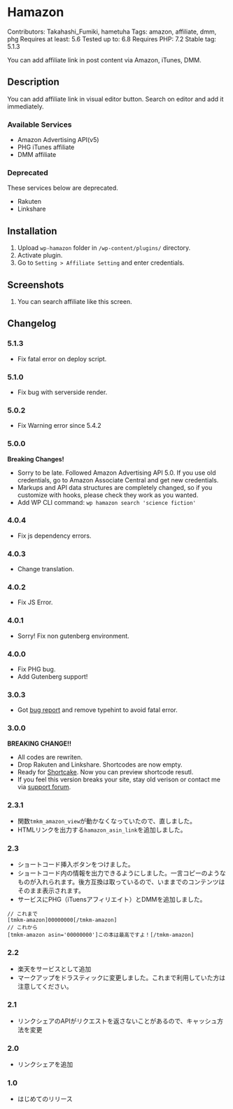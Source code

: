 # Hamazon

Contributors: Takahashi_Fumiki, hametuha
Tags: amazon, affiliate, dmm, phg
Requires at least: 5.6
Tested up to: 6.8
Requires PHP: 7.2
Stable tag: 5.1.3  

You can add affiliate link in post content via Amazon, iTunes, DMM.

##  Description

You can add affiliate link in visual editor button.
Search on editor and add it immediately.

### Available Services

* Amazon Advertising API(v5)
* PHG iTunes affiliate
* DMM affiliate

### Deprecated

These services below are deprecated.

* Rakuten
* Linkshare

##  Installation

1. Upload `wp-hamazon` folder in `/wp-content/plugins/` directory.
1. Activate plugin.
1. Go to `Setting > Affiliate Setting` and enter credentials.

##  Screenshots

1. You can search affiliate like this screen.

##  Changelog

### 5.1.3

* Fix fatal error on deploy script.

### 5.1.0

* Fix bug with serverside render.

### 5.0.2

* Fix Warning error since 5.4.2

### 5.0.0

**Breaking Changes!**

* Sorry to be late. Followed Amazon Advertising API 5.0. If you use old credentials, go to Amazon Associate Central and get new credentials.
* Markups and API data structures are completely changed, so if you customize with hooks, please check they work as you wanted.
* Add WP CLI command: `wp hamazon search 'science fiction'`

### 4.0.4

* Fix js dependency errors.

### 4.0.3

* Change translation.

### 4.0.2

* Fix JS Error.

### 4.0.1

* Sorry! Fix non gutenberg environment.

### 4.0.0

* Fix PHG bug.
* Add Gutenberg support!

### 3.0.3

* Got [bug report](https://wordpress.org/support/topic/古いバージョンはどこにありますか？/#post-9600252) and remove typehint to avoid fatal error.

### 3.0.0

**BREAKING CHANGE!!**

* All codes are rewriten.
* Drop Rakuten and Linkshare. Shortcodes are now empty.
* Ready for [Shortcake](https://ja.wordpress.org/plugins/shortcode-ui/). Now you can preview shortcode resutl.
* If you feel this version breaks your site, stay old verison or contact me via [support forum]().

### 2.3.1

* 関数`tmkm_amazon_view`が動かなくなっていたので、直しました。
* HTMLリンクを出力する`hamazon_asin_link`を追加しました。

###  2.3

* ショートコード挿入ボタンをつけました。
* ショートコード内の情報を出力できるようにしました。一言コピーのようなものが入れられます。後方互換は取っているので、いままでのコンテンツはそのまま表示されます。
* サービスにPHG（iTuensアフィリエイト）とDMMを追加しました。

```
// これまで
[tmkm-amazon]00000000[/tmkm-amazon]
// これから
[tmkm-amazon asin='00000000']この本は最高ですよ！[/tmkm-amazon]
```

### 2.2

* 楽天をサービスとして追加
* マークアップをドラスティックに変更しました。これまで利用していた方は注意してください。

### 2.1

* リンクシェアのAPIがリクエストを返さないことがあるので、キャッシュ方法を変更

### 2.0

* リンクシェアを追加

### 1.0

* はじめてのリリース
